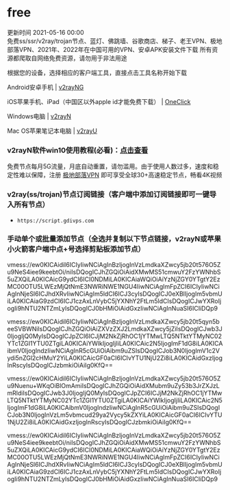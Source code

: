 # free  
更新时间 2021-05-16 00:00  
免费ss/ssr/v2ray/trojan节点、蓝灯、佛跳墙、谷歌商店、梯子、老王VPN、极地部落VPN、2021年、2022年在中国可用的VPN、安卓APK安装文件下载
所有资源都爬取自网络免费资源，请勿用于非法用途

根据您的设备，选择相应的客户端工具，直接点击工具名称开始下载

Android安卓手机                             | [v2rayNG](https://github.com/2dust/v2rayNG/releases/download/1.4.12/v2rayNG_1.4.12_arm64-v8a.apk)  

iOS苹果手机、iPad（中国区以外apple id才能免费下载） | [OneClick](https://oneclick.earth/)  

Windows电脑                                 | [v2rayN](https://github.com/2dust/v2rayN/releases/download/3.27/v2rayN-Core.zip)   

Mac OS苹果笔记本电脑                            | [v2rayU](https://www.v2rayssr.com/go?url=https://github.com/yanue/V2rayU/releases/download/1.5.1/V2rayU.dmg)  

### v2rayN软件win10使用教程(必看)：[点击查看](https://us.gdivps.com/?p=108)  
免费节点每月5G流量，月底自动重置，请勿滥用。由于使用人数过多，速度和稳定性难以保障，注册 [极地部落VPN](https://ssr.giize.com/) 即可享受全球30+高速稳定节点，畅看4K视频
### v2ray(ss/trojan)节点订阅链接（客户端中添加订阅链接即可一键导入所有节点）
- `https://script.gdivps.com`  
### 手动单个或批量添加节点（全选并复制以下节点链接，v2rayN或苹果小火箭客户端中点+号选择剪贴板添加节点）  

vmess://ew0KICAidiI6ICIyIiwNCiAgInBzIjogInVzLmdkaXZwcy5jb20t576O5Zu9NeS4iee9keebtOi/niIsDQogICJhZGQiOiAidXMwMS51cmwuY2FzYWNhbS5uZXQiLA0KICAicG9ydCI6ICI0NDMiLA0KICAiaWQiOiAiYzNjZGY0YTgtY2EzMC00OTU5LWEzMjQtNmE3NWRiNWE1NGU4IiwNCiAgImFpZCI6ICIyIiwNCiAgInNjeSI6ICJhdXRvIiwNCiAgIm5ldCI6ICJ3cyIsDQogICJ0eXBlIjogIm5vbmUiLA0KICAiaG9zdCI6ICJ1czAxLnVybC5jYXNhY2FtLm5ldCIsDQogICJwYXRoIjogIi9hNTU2NTZmLyIsDQogICJ0bHMiOiAidGxzIiwNCiAgInNuaSI6ICIiDQp9

vmess://ew0KICAidiI6ICIyIiwNCiAgInBzIjogInVzLmdkaXZwcy5jb20t5qyn5beeSVBWNiIsDQogICJhZGQiOiAiZXVzZXJ2LmdkaXZwcy5jZiIsDQogICJwb3J0IjogIjQ0MyIsDQogICJpZCI6ICJjM2NkZjRhOC1jYTMwLTQ5NTktYTMyNC02YTc1ZGI1YTU0ZTgiLA0KICAiYWlkIjogIjIiLA0KICAic2N5IjogImF1dG8iLA0KICAibmV0IjogIndzIiwNCiAgInR5cGUiOiAibm9uZSIsDQogICJob3N0IjogImV1c2Vydi5nZGl2cHMuY2YiLA0KICAicGF0aCI6ICIvYTU1NjU2Zi8iLA0KICAidGxzIjogInRscyIsDQogICJzbmkiOiAiIg0KfQ==

vmess://ew0KICAidiI6ICIyIiwNCiAgInBzIjogInVzLmdkaXZwcy5jb20t576O5Zu9Nuenu+WKqOiBlOmAmiIsDQogICJhZGQiOiAidXMubm9uZy53b3JrZXJzLmRldiIsDQogICJwb3J0IjogIjQ0MyIsDQogICJpZCI6ICJjM2NkZjRhOC1jYTMwLTQ5NTktYTMyNC02YTc1ZGI1YTU0ZTgiLA0KICAiYWlkIjogIjIiLA0KICAic2N5IjogImF1dG8iLA0KICAibmV0IjogIndzIiwNCiAgInR5cGUiOiAibm9uZSIsDQogICJob3N0IjogInVzLm5vbmcud29ya2Vycy5kZXYiLA0KICAicGF0aCI6ICIvYTU1NjU2Zi8iLA0KICAidGxzIjogInRscyIsDQogICJzbmkiOiAiIg0KfQ==

vmess://ew0KICAidiI6ICIyIiwNCiAgInBzIjogInVzLmdkaXZwcy5jb20t576O5Zu9NeS4iee9keebtOi/niIsDQogICJhZGQiOiAidXMwMS51cmwuY2FzYWNhbS5uZXQiLA0KICAicG9ydCI6ICI0NDMiLA0KICAiaWQiOiAiYzNjZGY0YTgtY2EzMC00OTU5LWEzMjQtNmE3NWRiNWE1NGU4IiwNCiAgImFpZCI6ICIyIiwNCiAgInNjeSI6ICJhdXRvIiwNCiAgIm5ldCI6ICJ3cyIsDQogICJ0eXBlIjogIm5vbmUiLA0KICAiaG9zdCI6ICJ1czAxLnVybC5jYXNhY2FtLm5ldCIsDQogICJwYXRoIjogIi9hNTU2NTZmLyIsDQogICJ0bHMiOiAidGxzIiwNCiAgInNuaSI6ICIiDQp9

